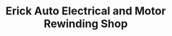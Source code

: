---
title: "Erick Auto Electrical and Motor Rewinding Shop"
url: /bacoor/erick-auto-electrical-and-motor-rewinding-shop/
shop: car repair
---